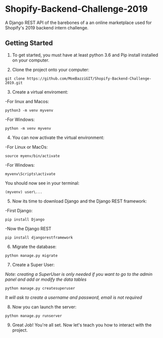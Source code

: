 # Shopify-Backend-Challenge-2019
A Django REST API of the barebones of a an online marketplace used for Shopify's 2019 backend intern challenge.

## Getting Started
1. To get started, you must have at least python 3.6 and Pip install installed on your computer.

2. Clone the project onto your computer:

```
git clone https://github.com/MoeBazziGIT/Shopify-Backend-Challenge-2019.git
```

3. Create a virtual enviroment:

  -For linux and Macos:
```
python3 -m venv myvenv
```

  -For Windows:
```
python -m venv myvenv
```

4. You can now activate the virtual environment: 

-For Linux or MacOs:
```
source myenv/bin/activate
```

-For Windows:
```
myvenv\Scripts\activate
```

You should now see in your terminal:
```
(myvenv) user\...
```

5. Now its time to download Django and the Django REST framework:

-First Django:
```
pip install Django
```
-Now the Django REST
```
pip install djangorestframework
```

6. Migrate the database:
```
python manage.py migrate
```

7. Create a Super User:

*Note: creating a SuperUser is only needed if you want to go to the admin panel and add or modify the data tables*

```
python manage.py createsuperuser
```
   *It will ask to create a username and password, email is not required*

8. Now you can launch the server:
```
python manage.py runserver
```
9. Great Job! You're all set. Now let's teach you how to interact with the project.
